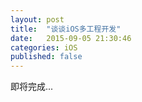 ```yaml
---
layout: post
title:  "谈谈iOS多工程开发"
date:   2015-09-05 21:30:46
categories: iOS
published: false
---
```


即将完成...